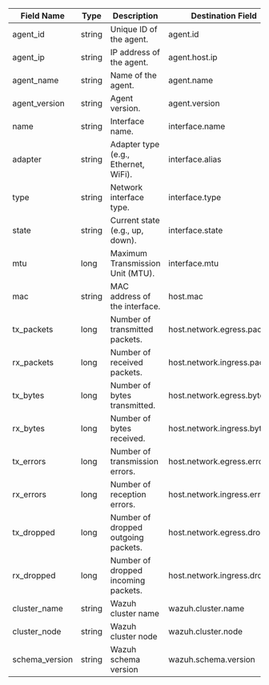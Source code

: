 | Field Name     | Type   | Description                          | Destination Field            | Custom |
| -------------- | ------ | ------------------------------------ | ---------------------------- | ------ |
| agent_id       | string | Unique ID of the agent.              | agent.id                     | FALSE  |
| agent_ip       | string | IP address of the agent.             | agent.host.ip                | TRUE   |
| agent_name     | string | Name of the agent.                   | agent.name                   | FALSE  |
| agent_version  | string | Agent version.                       | agent.version                | FALSE  |
| name           | string | Interface name.                      | interface.name               | FALSE  |
| adapter        | string | Adapter type (e.g., Ethernet, WiFi). | interface.alias              | FALSE  |
| type           | string | Network interface type.              | interface.type               | TRUE   |
| state          | string | Current state (e.g., up, down).      | interface.state              | TRUE   |
| mtu            | long   | Maximum Transmission Unit (MTU).     | interface.mtu                | TRUE   |
| mac            | string | MAC address of the interface.        | host.mac                     | FALSE  |
| tx_packets     | long   | Number of transmitted packets.       | host.network.egress.packets  | FALSE  |
| rx_packets     | long   | Number of received packets.          | host.network.ingress.packets | FALSE  |
| tx_bytes       | long   | Number of bytes transmitted.         | host.network.egress.bytes    | FALSE  |
| rx_bytes       | long   | Number of bytes received.            | host.network.ingress.bytes   | FALSE  |
| tx_errors      | long   | Number of transmission errors.       | host.network.egress.errors   | TRUE   |
| rx_errors      | long   | Number of reception errors.          | host.network.ingress.errors  | TRUE   |
| tx_dropped     | long   | Number of dropped outgoing packets.  | host.network.egress.drops    | TRUE   |
| rx_dropped     | long   | Number of dropped incoming packets.  | host.network.ingress.drops   | TRUE   |
| cluster_name   | string | Wazuh cluster name                   | wazuh.cluster.name           | TRUE   |
| cluster_node   | string | Wazuh cluster node                   | wazuh.cluster.node           | TRUE   |
| schema_version | string | Wazuh schema version                 | wazuh.schema.version         | TRUE   |
